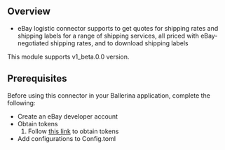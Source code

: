 ## Overview
* eBay logistic connector supports to get quotes for shipping rates and shipping labels for a range of shipping services, all priced with eBay-negotiated shipping rates, and to download shipping labels
 
This module supports v1_beta.0.0 version.
 
## Prerequisites
Before using this connector in your Ballerina application, complete the following:

* Create an eBay developer account
* Obtain tokens
    1. Follow [this link](https://developer.ebay.com/api-docs/static/oauth-tokens.html) to obtain tokens
* Add configurations to Config.toml
